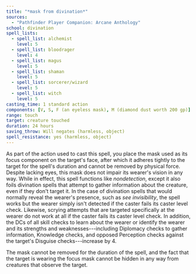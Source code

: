 ```yaml
---
title: "*mask from divination*"
sources:
  - "Pathfinder Player Companion: Arcane Anthology"
school: divination
spell_lists:
  - spell_list: alchemist
    level: 5
  - spell_list: bloodrager
    level: 4
  - spell_list: magus
    level: 5
  - spell_list: shaman
    level: 5
  - spell_list: sorcerer/wizard
    level: 5
  - spell_list: witch
    level: 5
casting_time: 1 standard action
components: [V, S, F (an eyeless mask), M (diamond dust worth 200 gp)]
range: touch
target: creature touched
duration: 24 hours
saving_throw: Will negates (harmless, object)
spell_resistance: yes (harmless, object)
---
```


As part of the action used to cast this spell, you place the mask used as its focus component on the target's face, after which it adheres tightly to the target for the spell's duration and cannot be removed by physical force. Despite lacking eyes, this mask does not impair its wearer's vision in any way. While in effect, this spell functions like *nondetection*, except it also foils divination spells that attempt to gather information about the creature, even if they don't target it. In the case of divination spells that would normally reveal the wearer's presence, such as *see invisibility*, the spell works but the wearer simply isn't detected if the caster fails its caster level check. Likewise, scrying attempts that are targeted specifically at the wearer do not work at all if the caster fails its caster level check. In addition, the DCs of all skill checks to learn about the wearer or identify the wearer and its strengths and weaknesses---including Diplomacy checks to gather information, Knowledge checks, and opposed Perception checks against the target's Disguise checks---increase by 4.

The mask cannot be removed for the duration of the spell, and the fact that the target is wearing the focus mask cannot be hidden in any way from creatures that observe the target.
